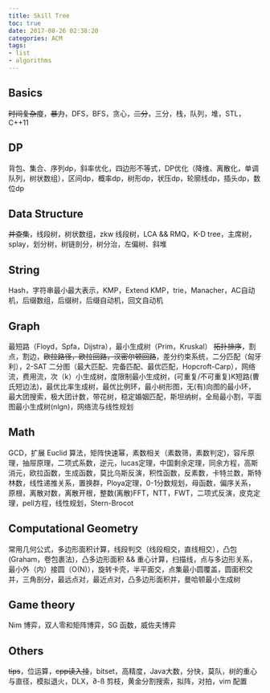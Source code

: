 ```yaml
---
title: Skill Tree
toc: true
date: 2017-08-26 02:38:20
categories: ACM
tags:
- list
- algorithms
---
```


## Basics
~~时间复杂度~~，~~暴力~~，DFS，BFS，贪心，~~二分~~，三分，栈，队列，堆，STL，C++11

## DP
背包、集合、序列dp，斜率优化，四边形不等式，DP优化（降维、离散化，单调队列，树状数组），区间dp，概率dp，树形dp，状压dp，轮廓线dp，插头dp，数位dp

## Data Structure
~~并查集~~，线段树，树状数组，zkw 线段树，LCA && RMQ，K-D tree，主席树，splay，划分树，树链剖分，树分治，左偏树、斜堆

## String
Hash，字符串最小最大表示，KMP，Extend KMP，trie，Manacher，AC自动机，后缀数组，后缀树，后缀自动机，回文自动机

## Graph
最短路（Floyd，Spfa，Dijstra），最小生成树（Prim，Kruskal）
~~拓扑排序~~，割点，割边，~~欧拉路径，欧拉回路，汉密尔顿回路~~，差分约束系统，二分匹配（匈牙利），2-SAT
二分图（最大匹配、完备匹配、最优匹配，Hopcroft-Carp），网络流，费用流，次（k）小生成树，度限制最小生成树，(可重复/不可重复)K短路(曹氏短边法)，最优比率生成树，最优比例环，最小树形图，无(有)向图的最小环，最大团搜索，极大团计数，带花树，稳定婚姻匹配，斯坦纳树，全局最小割，平面图最小生成树(nlgn)，网络流与线性规划

## Math
GCD，扩展 Euclid 算法，矩阵快速幂，素数相关（素数筛，素数判定)，容斥原理，抽屉原理，二项式系数，逆元，lucas定理，中国剩余定理，同余方程，高斯消元，欧拉函数，生成函数，莫比乌斯反演，积性函数，反素数，卡特兰数，斯特林数，线性递推关系，置换群，Ploya定理，0-1分数规划，母函数，偏序关系，原根，离散对数，离散开根，整数(离散)FFT，NTT，FWT，二项式反演，皮克定理，pell方程，线性规划，Stern-Brocot

## Computational Geometry
常用几何公式，多边形面积计算，线段判交（线段相交，直线相交），凸包(Graham，卷包裹法)，凸多边形面积 && 重心计算，扫描线，点与多边形关系，最小外（内）接圆（O(N)），旋转卡壳，半平面交，点集最小圆覆盖，圆面积交并，三角剖分，最远点对，最近点对，凸多边形面积并，曼哈顿最小生成树

## Game theory
Nim 博弈，双人零和矩阵博弈，SG 函数，威佐夫博弈

## Others
~~tips~~，位运算，~~cpp读入挂~~，bitset，高精度，Java大数，分快，莫队，树的重心与直径，模拟退火，DLX，∂-ß 剪枝，黄金分割搜索，拟阵，对拍，vim 配置
